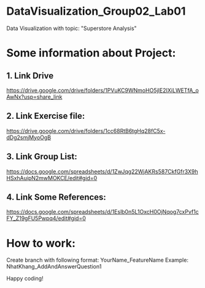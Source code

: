 # DataVisualization_Group02_Lab01
Data Visualization with topic: "Superstore Analysis"

# Some information about Project:
## 1. Link Drive
https://drive.google.com/drive/folders/1PVuKC9WNmoHO5jIE2IXiLWETfA_oAwNx?usp=share_link
## 2. Link Exercise file:
https://drive.google.com/drive/folders/1cc68RtB6tgHq28fC5x-dDg2smjMyoOgB
## 3. Link Group List:
https://docs.google.com/spreadsheets/d/1ZwJqg22WjAKRs587CkfGfr3X9hHSxhAuipN2mwMOKCE/edit#gid=0
## 4. Link Some References:
https://docs.google.com/spreadsheets/d/1Eslb0n5L1OxcH0OjNqog7cxPvf1cFY_Z19gFU5Pwpq4/edit#gid=0

# How to work:
Create branch with following format: YourName_FeatureName
Example: NhatKhang_AddAndAnswerQuestion1

Happy coding!
